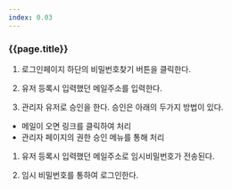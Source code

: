 ```yaml
---
index: 0.03
---
```

### {{page.title}}

1. 로그인페이지 하단의 비밀번호찾기 버튼을 클릭한다.

1. 유저 등록시 입력했던 메일주소를 입력한다.  

1. 관리자 유저로 승인을 한다. 승인은 아래의 두가지 방법이 있다.
  - 메일이 오면 링크를 클릭하여 처리
  - 관리자 페이지의 권한 승인 메뉴를 통해 처리

1. 유저 등록시 입력했던 메일주소로 임시비밀번호가 전송된다.  

1. 임시 비밀번호를 통하여 로그인한다.
